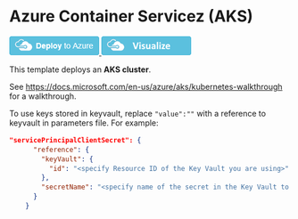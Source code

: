 # Azure Container Servicez (AKS)

<a href="https://portal.azure.com/#create/Microsoft.Template/uri/https%3A%2f%2fraw.githubusercontent.com%2fcricex%2fazure-quickstart-templates%2fmaster%2f101-aks%2fazuredeploy.jsonn" target="_blank">
<img src="https://raw.githubusercontent.com/Azure/azure-quickstart-templates/master/1-CONTRIBUTION-GUIDE/images/deploytoazure.png"/>
</a>
<a href="http://armviz.io/#/?load=https%3A%2F%2Fraw.githubusercontent.com%2FAzure%2Fazure-quickstart-templates%2Fmaster%2F101-aks%2Fazuredeploy.json" target="_blank">
<img src="https://raw.githubusercontent.com/Azure/azure-quickstart-templates/master/1-CONTRIBUTION-GUIDE/images/visualizebutton.png"/>
</a>

This template deploys an **AKS cluster**.

See https://docs.microsoft.com/en-us/azure/aks/kubernetes-walkthrough for a walkthrough.

To use keys stored in keyvault, replace ```"value":""``` with a reference to keyvault in parameters file. For example:

```json
"servicePrincipalClientSecret": {
      "reference": {
        "keyVault": {
          "id": "<specify Resource ID of the Key Vault you are using>"
        },
        "secretName": "<specify name of the secret in the Key Vault to get the service principal password from>"
      }
    }
```

